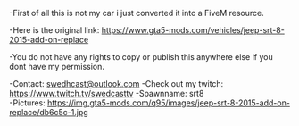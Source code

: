 -First of all this is not my car i just converted it into a FiveM resource.  

-Here is the original link: https://www.gta5-mods.com/vehicles/jeep-srt-8-2015-add-on-replace 

-You do not have any rights to copy or publish this anywhere else if you dont have my permission. 

-Contact: swedhcast@outlook.com
-Check out my twitch: https://www.twitch.tv/swedcasttv
-Spawnname: srt8    
-Pictures: https://img.gta5-mods.com/q95/images/jeep-srt-8-2015-add-on-replace/db6c5c-1.jpg
